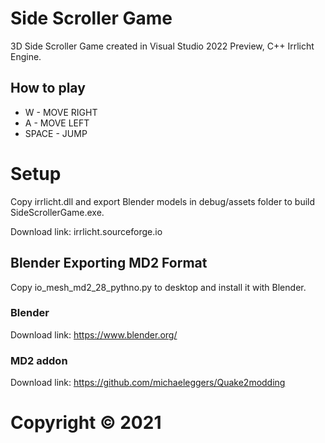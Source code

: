 # Side Scroller Game

3D Side Scroller Game created in Visual Studio 2022 Preview, C++ Irrlicht Engine.

## How to play

* W - MOVE RIGHT
* A - MOVE LEFT
* SPACE - JUMP

# Setup

Copy irrlicht.dll and export Blender models in debug/assets folder to build SideScrollerGame.exe.

Download link: irrlicht.sourceforge.io

## Blender Exporting MD2 Format

Copy io_mesh_md2_28_pythno.py to desktop and install it with Blender.

### Blender

Download link: https://www.blender.org/

### MD2 addon

Download link: https://github.com/michaeleggers/Quake2modding

# Copyright © 2021
